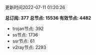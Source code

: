 更新时间2022-07-11 01:20:26

**总订阅: 377**
**总节点: 15536**
**有效节点: 4482**
- trojan节点: 392
- ss节点: 1736
- ssr节点: 61
- v2ray节点: 2293
